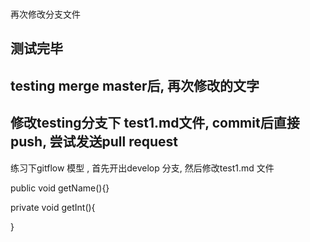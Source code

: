 

### 
再次修改分支文件

## 测试完毕
## testing merge master后, 再次修改的文字

## 修改testing分支下 test1.md文件, commit后直接push, 尝试发送pull request
练习下gitflow 模型 , 首先开出develop 分支, 然后修改test1.md 文件
>
>
public void getName(){}


private void getInt(){

 }
